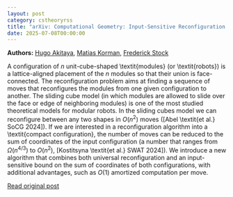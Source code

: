```yaml
---
layout: post
category: cstheoryrss
title: "arXiv: Computational Geometry: Input-Sensitive Reconfiguration of Sliding Cubes"
date: 2025-07-08T00:00:00
---
```


**Authors:** [Hugo Akitaya](https://dblp.uni-trier.de/search?q=Hugo+Akitaya), [Matias Korman](https://dblp.uni-trier.de/search?q=Matias+Korman), [Frederick Stock](https://dblp.uni-trier.de/search?q=Frederick+Stock)

A configuration of $n$ unit-cube-shaped \textit{modules} (or \textit{robots})
is a lattice-aligned placement of the $n$ modules so that their union is
face-connected. The reconfiguration problem aims at finding a sequence of moves
that reconfigures the modules from one given configuration to another. The
sliding cube model (in which modules are allowed to slide over the face or edge
of neighboring modules) is one of the most studied theoretical models for
modular robots.
In the sliding cubes model we can reconfigure between any two shapes in
$O(n^2)$ moves ([Abel \textit{et al.} SoCG 2024]). If we are interested in a
reconfiguration algorithm into a \textit{compact configuration}, the number of
moves can be reduced to the sum of coordinates of the input configuration (a
number that ranges from $\Omega(n^{4/3})$ to $O(n^2)$, [Kostitsyna \textit{et
al.} SWAT 2024]). We introduce a new algorithm that combines both universal
reconfiguration and an input-sensitive bound on the sum of coordinates of both
configurations, with additional advantages, such as $O(1)$ amortized
computation per move.

[Read original post](http://arxiv.org/abs/2507.04170v1)
